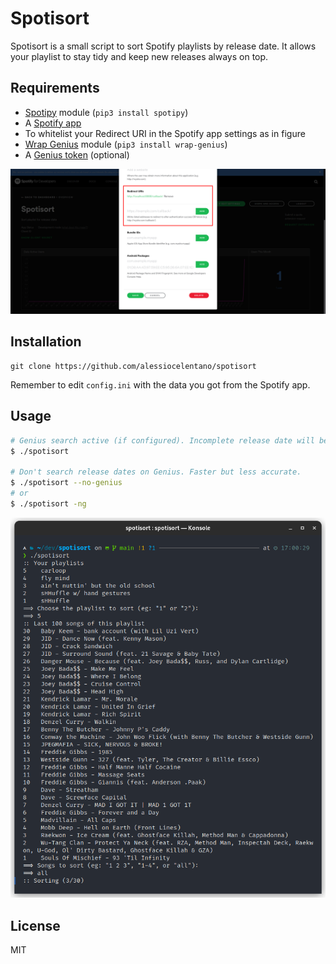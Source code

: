 # Spotisort
Spotisort is a small script to sort Spotify playlists by release date. It allows your playlist to stay tidy and keep new releases always on top.

## Requirements
- [Spotipy](https://github.com/spotipy-dev/spotipy) module (`pip3 install spotipy`)
- A [Spotify app](https://developer.spotify.com/dashboard/applications)
- To whitelist your Redirect URI in the Spotify app settings as in figure
- [Wrap Genius](https://github.com/fedecalendino/wrap-genius) module (`pip3 install wrap-genius`)
- A [Genius token](https://genius.com/api-clients/new) (optional)

![Redirect URI in the app settings](images/redirecturis.png)

## Installation
```
git clone https://github.com/alessiocelentano/spotisort
```
 
Remember to edit `config.ini` with the data you got from the Spotify app.

## Usage
``` bash
# Genius search active (if configured). Incomplete release date will be searched on Genius.
$ ./spotisort

# Don't search release dates on Genius. Faster but less accurate.
$ ./spotisort --no-genius
# or
$ ./spotisort -ng
```

![screenshot](images/screenshot.png)

 ## License
 MIT
